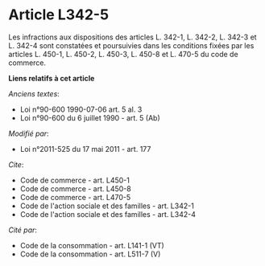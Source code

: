 # Article L342-5

Les infractions aux dispositions des articles L. 342-1, L. 342-2, L. 342-3 et L. 342-4 sont constatées et poursuivies dans
les conditions fixées par les articles L. 450-1, L. 450-2, L. 450-3, L. 450-8 et L. 470-5 du code de commerce.

**Liens relatifs à cet article**

_Anciens textes_:

  - Loi n°90-600 1990-07-06 art. 5 al. 3
  - Loi n°90-600 du 6 juillet 1990 - art. 5 (Ab)

_Modifié par_:

  - Loi n°2011-525 du 17 mai 2011 - art. 177

_Cite_:

  - Code de commerce - art. L450-1
  - Code de commerce - art. L450-8
  - Code de commerce - art. L470-5
  - Code de l'action sociale et des familles - art. L342-1
  - Code de l'action sociale et des familles - art. L342-4

_Cité par_:

  - Code de la consommation - art. L141-1 (VT)
  - Code de la consommation - art. L511-7 (V)
